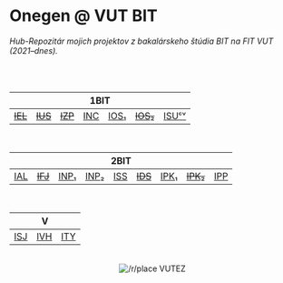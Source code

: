 # Onegen @ VUT BIT

_Hub-Repozitár mojich projektov z bakalárskeho štúdia BIT na FIT VUT (2021–dnes)._

<div align="center"><br /><br />
<table>
<thead>
  <tr>
    <th colspan="7">1BIT</th>
  </tr>
</thead>
<tbody>
  <tr>
    <td><a href="https://github.com/nickonegen/VUT-FIT-IEL2021-projekt"><s>IEL</s></a></td>
    <td><a href="https://github.com/nickonegen/sukromne/tree/main/archv/VUT-FIT/IUS2021-projekty"><s>IUS</s></a></td>
    <td><a href="https://github.com/nickonegen/sukromne/tree/main/archv/VUT-FIT/IZP2021-projekty"><s>IZP</s></a></td>
    <td><a href="https://github.com/nickonegen/VUT-FIT-INC2022-projekt">INC</a></td>
    <td><a href="https://github.com/nickonegen/VUT-FIT-IOS2022-projekt1">IOS₁</a></td>
    <td><a href="https://github.com/nickonegen/VUT-FIT-IOS2022-projekt2"><s>IOS₂</s></a></td>
    <td><a href="https://github.com/nickonegen/VUT-FIT-ISU2022-cvicenia">ISUᶜᵛ</a></td>
  </tr>
</tbody>
</table><br />
  
<table>
<thead>
  <tr>
    <th colspan="9">2BIT</th>
  </tr>
</thead>
<tbody>
  <tr>
    <td><a href="https://github.com/nickonegen/VUT-FIT-IAL2022-ulohy">IAL</a></td>
    <td><a href="https://github.com/nickonegen/VUT-FIT-IFJ2022-projekt"><s>IFJ</s></a></td>
    <td><a href="https://github.com/nickonegen/VUT-FIT-INP2022-projekt1">INP₁</a></td>
    <td><a href="https://github.com/nickonegen/VUT-FIT-INP2022-projekt2">INP₂</a></td>
    <td><a href="https://github.com/nickonegen/VUT-FIT-ISS2022-projekt">ISS</a></td>
    <td><a href="https://github.com/nickonegen/VUT-FIT-IDS2023-projekt"><s>IDS</s></a></td>
    <td><a href="https://github.com/nickonegen/VUT-FIT-IPK2023-projekt1">IPK₁</a></td>
    <td><a href="https://github.com/nickonegen/VUT-FIT-IPK2023-projekt2"><s>IPK₂</s></a></td>
    <td><a href="https://github.com/nickonegen/VUT-FIT-IPP2023-projekt">IPP</a></td>
  </tr>
</tbody>
</table><br />
  
  <table>
<thead>
  <tr>
    <th colspan="3">V</th>
  </tr>
</thead>
<tbody>
  <tr>
    <td><a href="https://github.com/nickonegen/VUT-FIT-ISJ2023-projekty">ISJ</a></td>
    <td><a href="https://github.com/nickonegen/VUT-FIT-IVH2023-projekt">IVH</a></td>
    <td><a href="https://github.com/nickonegen/VUT-FIT-ITY2023-projekty">ITY</a></td>
  </tr>
</tbody>
</table><br />
  
  <img src="https://github.com/nickonegen/nickonegen/assets/84882649/3513d5bc-1f52-4b2d-8594-2201a86bff97" alt="/r/place VUTEZ" />
</div>

